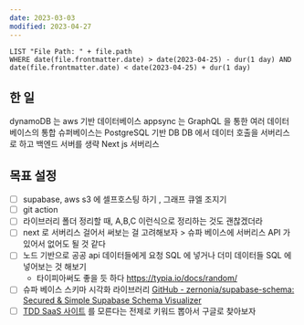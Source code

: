 ```yaml
---
date: 2023-03-03
modified: 2023-04-27
---
```


```dataview
LIST "File Path: " + file.path
WHERE date(file.frontmatter.date) > date(2023-04-25) - dur(1 day) AND date(file.frontmatter.date) < date(2023-04-25) + dur(1 day)
```

## 한 일

dynamoDB 는 aws 기반 데이터베이스
appsync 는 GraphQL 을 통한 여러 데이터 베이스의 통합
슈퍼베이스는 PostgreSQL 기반 DB
DB 에서 데이터 호출을 서버리스로 하고 백엔드 서버를 생략
Next js 서버리스

## 목표 설정

- [ ] supabase, aws s3 에 셀프호스팅 하기 , 그래프 큐엘 조지기
- [ ] git action
- [ ] 라이브러리 폴더 정리할 때, A,B,C 이런식으로 정리하는 것도 괜찮겠더라
- [ ] next 로 서버리스 걸어서 써보는 걸 고려해보자 > 슈파 베이스에 서버리스 API 가 있어서 없어도 될 것 같다
- [ ] 노드 기반으로 공공 api 데이터들에게 요청 SQL 에 넣거나 더미 데이터들 SQL 에 넣어보는 것 해보기
  - 타이피아써도 좋을 듯 하다 https://typia.io/docs/random/
- [ ] 슈파 베이스 스키마 시각화 라이브러리 [GitHub - zernonia/supabase-schema: Secured & Simple Supabase Schema Visualizer](https://github.com/zernonia/supabase-schema)
- [ ] [TDD SaaS 사이트](../../../site/develop/TDD%20SaaS%20사이트) 를 모른다는 전제로 키워드 뽑아서 구글로 찾아보자
